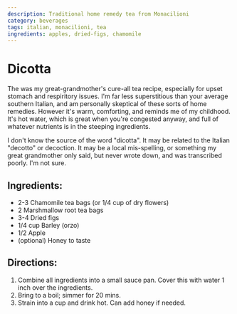 ```yaml
---
description: Traditional home remedy tea from Monacilioni
category: beverages
tags: italian, monacilioni, tea
ingredients: apples, dried-figs, chamomile
---
```


# Dicotta

The was my great-grandmother's cure-all tea recipe, especially for upset stomach and respiritory issues. I'm far less superstitious than your average southern Italian, and am personally skeptical of these sorts of home remedies. However it's warm, comforting, and reminds me of my childhood. It's hot water, which is great when you're congested anyway, and full of whatever nutrients is in the steeping ingredients.

I don't know the source of the word "dicotta". It may be related to the Italian "decotto" or decoction. It may be a local mis-spelling, or something my great grandmother only said, but never wrote down, and was transcribed poorly. I'm not sure.  

## Ingredients:

- 2-3 Chamomile tea bags (or 1/4 cup of dry flowers)
- 2 Marshmallow root tea bags
- 3-4 Dried figs
- 1/4 cup Barley (orzo)
- 1/2 Apple
- (optional) Honey to taste

## Directions:

1. Combine all ingredients into a small sauce pan. Cover this with water 1 inch over the ingredients. 
2. Bring to a boil; simmer for 20 mins. 
3. Strain into a cup and drink hot. Can add honey if needed. 